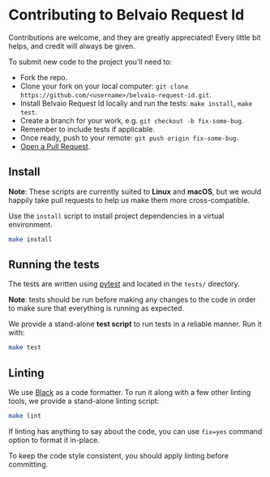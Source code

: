 # Contributing to Belvaio Request Id

Contributions are welcome, and they are greatly appreciated! Every little bit
helps, and credit will always be given.

To submit new code to the project you'll need to:

* Fork the repo.
* Clone your fork on your local computer: `git clone https://github.com/<username>/belvaio-request-id.git`.
* Install Belvaio Request Id locally and run the tests: `make install`, `make test`.
* Create a branch for your work, e.g. `git checkout -b fix-some-bug`.
* Remember to include tests if applicable.
* Once ready, push to your remote: `git push origin fix-some-bug`.
* [Open a Pull Request][pull-request].

## Install

**Note**: These scripts are currently suited to **Linux** and **macOS**, but we would happily take pull requests to help us make them more cross-compatible.

Use the `install` script to install project dependencies in a virtual environment.

```bash
make install
```

## Running the tests

The tests are written using [pytest] and located in the `tests/` directory.

**Note**: tests should be run before making any changes to the code in order to make sure that everything is running as expected.

We provide a stand-alone **test script** to run tests in a reliable manner. Run it with:

```bash
make test
```

## Linting

We use [Black][black] as a code formatter. To run it along with a few other linting tools, we provide a stand-alone linting script:

```bash
make lint
```

If linting has anything to say about the code, you can use `fix=yes` command option to format it in-place.

To keep the code style consistent, you should apply linting before committing.

[issues]: https://github.com/belvo-finance/belvaio-request-id/issues/new
[pull-request]: https://github.com/belvo-finance/belvaio-request-id/compare
[pytest]: https://docs.pytest.org
[pytest-cov]: https://github.com/pytest-dev/pytest-cov
[black]: https://github.com/psf/black
